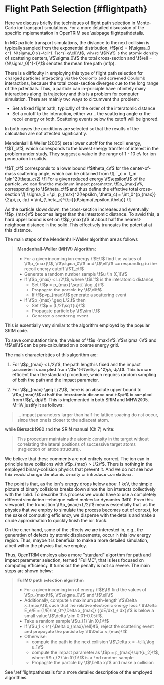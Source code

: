 # Flight Path Selection {#flightpath}

Here we discuss briefly the techniques of flight path selection in Monte-Carlo ion transport simulations. For a more detailed discussion of the specific implementation in OpenTRIM see \subpage flightpathdetails.

In MC particle transport simulations, the distance to the next collision is typically sampled from the exponential distribution, \f$p(x) = N\sigma_0 e^{-N\sigma_0 x}=\ell^{-1}e^{-x/\ell}\f$, where \f$N\f$ is the atomic density of scattering centers, \f$\sigma_0\f$ the total cross-section and \f$\ell = (N\sigma_0)^{-1}\f$ denotes the mean free path (mfp).

There is a difficulty in employing this type of flight path selection for charged particles interacting via the Coulomb and screened Coulomb interactions, because the total cross-section diverges due to the long range of the potentials. Thus, a particle can in-principle have infinitely many interactions along its trajectory and this is a problem for computer simulation. There are mainly two ways to circumvent this problem:
- Set a fixed flight path, typically of the order of the interatomic distance 
- Set a cutoff to the interaction, either w.r.t. the scattering angle or the recoil energy or both. Scattering events below the cutoff will be ignored. 

In both cases the conditions are selected so that the results of the calculation are not affected significantly.

Mendenhall & Weller (2005) set a lower cutoff for the recoil energy, \f$T_c\f$, which corresponds to the lowest energy transfer of interest in the problem under study. They suggest a value in the range of 1 - 10 eV for ion penetration in solids. 

\f$T_c\f$ corresponds to a lower bound \f$\theta_c\f$ for the center-of-mass scattering angle, which can be obtained from 
\f[
T_c = T_m \sin^2(\theta_c/2)
\f]
For a given reduced energy \f$\epsilon\f$ of the particle, we can find the maximum impact parameter, \f$p_{max}\f$, corresponding to \f$\theta_c\f$ and thus define the effective total cross-section
\f[
\sigma_0 = \pi\, p_{max}^2(\epsilon, \theta_c) = 
\int_0^{p_{max}}{2\pi\, p\, dp} =
\int_{\theta_c}^{\pi}{d\sigma(\epsilon,\theta)}
\f]

As the particle slows down, the cross-section increases and eventually \f$p_{max}\f$ becomes larger than the interatomic distance. To avoid this, a hard upper bound is set on \f$p_{max}\f$ at about half the nearest-neighbour distance in the solid. This effectively truncates the potential at this distance.    

The main steps of the Mendenhall-Weller algorithm are as follows

> **Mendenhall-Weller (MHW) Algorithm:**
> - For a given incoming ion energy \f$E\f$ find the values of \f$p_{max}\f$, \f$\sigma_0\f$ and \f$\ell\f$ corresponding to the recoil energy cutoff \f$T_c\f$
> - Generate a random number sample \f$u \in (0,1)\f$
> - If \f$p_{max} < L/2\f$, where \f$L\f$ is the interatomic distance, 
>    - Set \f$p = p_{max} \sqrt{-\log u}\f$
>    - Propagate the particle by \f$\ell\f$
>    - If \f$p<p_{max}\f$ generate a scattering event  
> - If \f$p_{max} \geq L/2\f$ then 
>    - Set \f$p = (L/2)\sqrt{u}\f$
>    - Propagate particle by \f$\sim L\f$ 
>    - Generate a scattering event

This is essentially very similar to the algorithm employed by the popular SRIM code.

To save computation time, the values of \f$p_{max}\f$, \f$\sigma_0\f$ and \f$\ell\f$ can be pre-calculated on a coarse energy grid.

The main characteristics of this algorithm are:
1. For \f$p_{max} < L/2\f$, the path length is fixed and the impact parameter is sampled from \f$e^{-N\ell\pi p^2}p\, dp\f$. This is more efficient than the standard procedure, which requires random sampling of both the path and the impact parameter. 

2. For \f$p_{max} \geq L/2\f$, there is an absolute upper bound to \f$p_{max}\f$ at half the interatomic distance and \f$p\f$ is sampled from \f$p\, dp\f$. This is implemented in both SRIM and MHW2005. MHW justify it as follows:

> ... impact parameters larger than half the lattice spacing do not occur, since then one is closer to the adjacent atom.

while Biersack1980 and the SRIM manual (Ch.7) write:

> This procedure maintains the atomic density in the target without correlating the lateral positions of successive target atoms (neglection of lattice structure).

We believe that these comments are not entirely correct. The ion can in principle have collisions with \f$p_{max} > L/2\f$. There is nothing in the employed binary-collision physics that prevent it. And we do not see how this would change the atomic density or introduce correlations.

The point is that, as the ion's energy drops below about 1 keV, the simple picture of binary collisions breaks down since the ion interacts collectively with the solid. To describe this process we would have to use a completely different simulation technique called molecular dynamics (MD). From this viewpoint, the truncation \f$p_{max}<L/2\f$ means essentially that, as the physics that we employ to simulate the process becomes out of context, for the sake of computing efficiency, we dispense with the details and make a crude approximation to quickly finish the ion track.

On the other hand, some of the effects we are interested in, e.g., the generation of defects by atomic displacements, occur in this low energy region. Thus, maybe it is beneficial to make a more detailed simulation, albeit within the physics that we employ.

Thus, OpenTRIM employs also a more "standard" algorithm for path and impact parameter selection, termed "FullMC", that is less focused on computing efficiency. It turns out the penalty is not so severe. The main steps are shown below:

> **FullMC path selection algorithm**
> - For a given incoming ion of energy \f$E\f$ find the values of \f$p_{max}\f$, \f$\sigma_0\f$ and \f$\ell\f$ 
> - Additionally, compute a maximum path-length \f$\Delta x_{max}\f$, such that the relative electronic energy loss \f$\Delta E_e/E = (1/E)\int_0^{\Delta x_{max}} {(dE/dx)_e dx}\f$ is below a small value \f$\delta \sim 0.01-0.05\f$. 
> - Take a random sample \f$u_{1} \in (0,1)\f$
> - If \f$u_1 < e^{-\Delta x_{max}/\ell}\f$, reject the scattering event and propagate the particle by \f$\Delta x_{max}\f$
> - Otherwise:
>   - compute the path to the next collision \f$\Delta x = -\ell\,\log u_1\f$ 
>   - compute the impact parameter as \f$p = p_{max}\sqrt{u_2}\f$, where \f$u_{2} \in (0,1)\f$ is a 2nd random sample 
>   - Propagate the particle by \f$\Delta x\f$ and make a collision

See \ref flightpathdetails for a more detailed description of the employed algorithms.


